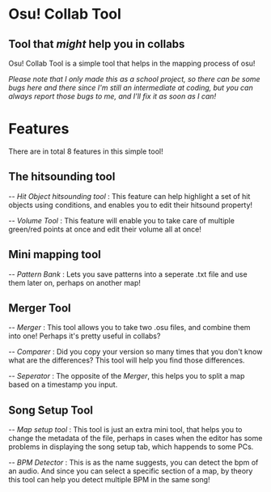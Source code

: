 # Osu! Collab Tool
## Tool that _might_ help you in collabs

Osu! Collab Tool is a simple tool that helps in the mapping process of osu!

_Please note that I only made this as a school project, so there can be some bugs here and there since I'm still an intermediate at coding, but you can always report those bugs to me, and I'll fix it as soon as I can!_

# Features
There are in total 8 features in this simple tool!
## The hitsounding tool
-- _Hit  Object hitsounding tool_ : This feature can help highlight a set of hit objects using conditions, and enables you to edit their hitsound property!

-- _Volume Tool_ : This feature will enable you to take care of multiple green/red points at once and edit their volume all at once!

## Mini mapping tool

-- _Pattern Bank_ : Lets you save patterns into a seperate .txt file and use them later on, perhaps on another map!

## Merger Tool

-- _Merger_ : This tool allows you to take two .osu files, and combine them into one! Perhaps it's pretty useful in collabs?

-- _Comparer_ : Did you copy your version so many times that you don't know what are the differences? This tool will help you find those differences.

-- _Seperator_ : The opposite of the _Merger_, this helps you to split a map based on a timestamp you input.

## Song Setup Tool

-- _Map setup tool_ : This tool is just an extra mini tool, that helps you to change the metadata of the file, perhaps in cases when the editor has some problems in displaying the song setup tab, which happends to some PCs.

-- _BPM Detector_ : This is as the name suggests, you can detect the bpm of an audio. And since you can select a specific section of a map, by theory this tool can help you detect multiple BPM in the same song!

